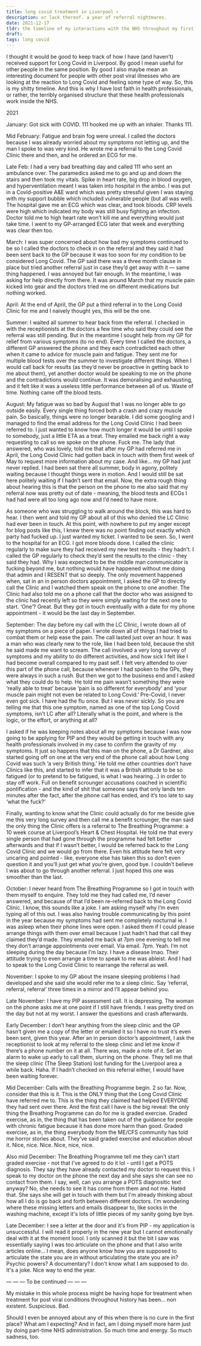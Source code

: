 ```yaml
---
title: long covid treatment in Liverpool 💀
description: or lack thereof. a year of referral nightmares. 
date: 2021-12-17
tldr: the timeline of my interactions with the NHS throughout my first year of long covid
draft: 
tags: long covid
---
```



I thought it would be good to keep track of how I have (and haven’t) received support for Long Covid in Liverpool. By good I mean useful for other people in the same position. By good I also maybe mean an interesting document for people with other post viral illnesses who are looking at the reaction to Long Covid and feeling some type of way. So, this is my shitty timeline. And this is why I have lost faith in health professionals, or rather, the terribly organised structure that these health professionals work inside the NHS.

2021

January: Got sick with COVID. 111 hooked me up with an inhaler. Thanks 111.

Mid February: Fatigue and brain fog were unreal. I called the doctors because I was already worried about my symptoms not letting up, and the man I spoke to was very kind. He wrote me a referral to the Long Covid Clinic there and then, and he ordered an ECG for me.

Late Feb: I had a very bad breathing day and called 111 who sent an ambulance over. The paramedics asked me to go and up and down the stairs and then took my vitals. Spike in heart rate, big drop in blood oxygen, and hyperventilation meant I was taken into hospital in the ambo. I was put in a Covid-positive A&E ward which was pretty stressful given I was staying with my support bubble which included vulnerable people (but all was well). The hospital gave me an ECG which was clear, and took bloods. CRP levels were high which indicated my body was still busy fighting an infection. Doctor told me to high heart rate won’t kill me and everything would just take time. I went to my GP-arranged ECG later that week and everything was clear then too.

March: I was super concerned about how bad my symptoms continued to be so I called the doctors to check in on the referral and they said it had been sent back to the GP because it was too soon for my condition to be considered Long Covid. The GP said there was a three month clause in place but tried another referral just in case they’d get away with it — same thing happened. I was annoyed but fair enough. In the meantime, I was asking for help directly from there. It was around March that my muscle pain kicked into gear and the doctors tried me on different medications but nothing worked.  

April: At the end of April, the GP put a third referral in to the Long Covid Clinic for me and I naively thought yes, this will be the one. 

Summer: I waited all summer to hear back from the referral. I checked in with the receptionists at the doctors a few time who said they could see the referral was still pending. But in the meantime I sought help from my GP for relief from various symptoms (to no end). Every time I called the doctors, a different GP answered the phone and they each contradicted each other when it came to advice for muscle pain and fatigue. They sent me for multiple blood tests over the summer to investigate different things. When I would call back for results (as they’d never be proactive in getting back to me about them), yet another doctor would be speaking to me on the phone and the contradictions would continue. It was demoralising and exhausting, and it felt like it was a useless little performance between all of us. Waste of time. Nothing came off the blood tests. 

August: My fatigue was so bad by August that I was no longer able to go outside easily. Every single thing forced both a crash and crazy muscle pain. So basically, things were no longer bearable. I did some googling and I managed to find the email address for the Long Covid Clinic I had been referred to. I just wanted to know how much longer it would be until I spoke to somebody, just a little ETA as a treat. They emailed me back right a way requesting to call so we spoke on the phone. Fuck me. The lady that answered, who was lovely, told me that after my GP had referred me in April, the Long Covid Clinic had gotten back in touch with them first week of May to request more information about my case. And like… my GP had just never replied. I had been sat there all summer, body in agony, politely waiting because I thought things were in motion. And I would still be sat here politely waiting if I hadn’t sent that email. Now, the extra rough thing about hearing this is that the person on the phone to me also said that my referral now was pretty out of date - meaning, the blood tests and ECGs I had had were all too long ago now and I’d need to have more.

As someone who was struggling to walk around the block, this was hard to hear. I then went and told my GP about all of this who denied the LC Clinic had ever been in touch. At this point, with nowhere to put my anger except for blog posts like this, I knew there was no point finding out exactly which party had fucked up. I just wanted my ticket. I wanted to be seen. So, I went to the hospital for an ECG. I got more bloods done. I called the clinic regularly to make sure they had received my new test results - they hadn’t. I called the GP regularly to check they’d sent the results to the clinic - they said they had. Why I was expected to be the middle man communicator is fucking beyond me, but nothing would have happened without me doing that admin and I RESENT that so deeply. The only movement happened when, sat in an in person doctors appointment, I asked the GP to directly call the Clinic and I watched them speak on the phone to one another. The Clinic had also told me on a phone call that the doctor who was assigned to the clinic had recently left so they were simply waiting for the next one to start. ‘One’? Great. But they got in touch eventually with a date for my phone appointment - it would be the last day in September. 

September: The day before my call with the LC Clinic, I wrote down all of my symptoms on a piece of paper. I wrote down all of things I had tried to combat them or help ease the pain. The call lasted just over an hour. It was a man who was clearly new to the role, like I had been told, because the shit he said made me want to scream. The call involved a very long survey of symptoms and my ability to do different activities, and how sick I felt like I had become overall compared to my past self. I felt very attended to over this part of the phone call, because whenever I had spoken to the GPs, they were always in such a rush. But then we got to the business end and I asked what they could do to help. He told me pain wasn’t something they were ‘really able to treat’ because ‘pain is so different for everybody’ and ‘your muscle pain might not even be related to Long Covid.’ Pre-Covid, I never even got sick. I have had the flu once. But I was never sickly. So you are telling me that this one symptom, named as one of the top Long Covid symptoms, isn’t LC after all? Literally what is the point, and where is the logic, or the effort, or anything at all? 

I asked if he was keeping notes about all my symptoms because I was now going to be applying for PIP and they would be getting in touch with any health professionals involved in my case to confirm the gravity of my symptoms. It just so happens that this man on the phone, a Dr Gardner, also started going off on one at the very end of the phone call about how Long Covid was such ‘a very British thing.’ He told me other countries don’t have Clinics like this, and started to infer that it was a British attitude to be so fatigued (or to pretend to be fatigued, is what I was hearing…) in order to stay off work. Full on benefit scrounger accusations coached in scientific pontification - and the kind of shit that someone says that only lands ten minutes after the fact, after the phone call has ended, and it’s too late to say ‘what the fuck?’ 

Finally, wanting to know what the Clinic could actually do for me beside give me this very long survey and then call me a benefit scrounger, the man said the only thing the Clinic offers is a referral to The Breathing Programme: a 10 week course at Liverpool’s Heart & Chest Hospital. He told me that every single person that had gone through the programme had felt better afterwards and that if I wasn’t better, I would be referred back to the Long Covid Clinic and we would go from there. Even his attitude here felt very uncaring and pointed - like, everyone else has taken this so don’t even question it and you’ll just get what you’re given, good bye. I couldn’t believe I was about to go through another referral. I just hoped this one was smoother than the last.

October: I never heard from The Breathing Programme so I got in touch with them myself to enquire. They told me they had called me, I’d never answered, and because of that I’d been re-referred back to the Long Covid Clinic. I know, this sounds like a joke. I am asking myself why I’m even typing all of this out. I was also having trouble communicating by this point in the year because my symptoms had sent me completely nocturnal ie. I was asleep when their phone lines were open. I asked them if I could please arrange things with them over email because I just hadn’t had that call they claimed they’d made. They emailed me back at 7pm one evening to tell me they don’t arrange appointments over email. Via email. 7pm. Yeah. I’m not sleeping during the day because I’m lazy. I have a disease lmao. Their attitude trying to even arrange a time to speak to me was ableist. And I had to speak to the Long Covid Clinic to rearrange the referral as well. 

November: I spoke to my GP about the insane sleeping problems I had developed and she said she would refer me to a sleep clinic. Say ‘referral, referral, referral’ three times in a mirror and I’ll appear behind you. 

Late November: I have my PIP assessment call. It is depressing. The woman on the phone asks me at one point if I still have friends. I was pretty tired on the day but not at my worst. I answer the questions and crash afterwards.

Early December: I don’t hear anything from the sleep clinic and the GP hasn’t given me a copy of the letter or emailed it so I have no trust it’s even been sent, given this year. After an in person doctor’s appointment, I ask the receptionist to look at my referral to the sleep clinic and let me know if there’s a phone number on it at all. There was, made a note of it. Set an alarm to wake up early to call them, slurring on the phone. They tell me that the sleep clinic (The Sleep Station) lost funding for the Liverpool area a while back. Haha. If I hadn’t checked on this referral either, I would have been waiting forever. 

Mid December: Calls with the Breathing Programme begin. 2 so far. Now, consider that this is it. This is the ONLY thing that the Long Covid Clinic have referred me to. This is the thing they claimed had helped EVERYONE they had sent over there. And the first call I have is the big reveal: the only thing the Breathing Programme can do for me is graded exercise. Graded exercise, as in, the thing that has been taken out of the guidance for people with chronic fatigue because it has done more harm than good. Graded exercise, as in, the thing everybody from the ME/CFS community has told me horror stories about. They’ve said graded exercise and education about it. Nice, nice. Nice. Nice, nice, nice. 

Also mid December: The Breathing Programme tell me they can't start graded exercise - not that I've agreed to do it lol - until I get a POTS diagnosis. They say they have already contacted my doctor to request this. I speak to my doctor on the phone the next day and she says she can see no contact from them. I say, well, can you arrange a POTS diagnositic text anyway? No, she needs to see it has come from them and not me. Hated that. She says she will get in touch with them but I'm already thinking about how all I do is go back and forth between different doctors. I'm wondering where these missing letters and emails disappear to, like socks in the washing machine, except it's lots of little pieces of my sanity going bye bye.  

Late December: I see a letter at the door and it's from PIP - my application is unsuccessful. I will read it properly in the new year but I cannot emotionally deal with it at the moment loool. I only scanned it but the bit I saw was essentially saying I was too articulate on the phone and that I also write articles online... I mean, does anyone know how you are supposed to articulate the state you are in without articulating the state you are in? Psychic powers? A documentary? I don't know what I am supposed to do. It's a joke. Nice way to end the year.

— — — To be continued — — —  

My mistake in this whole process might be having hope for treatment when treatment for post viral conditions throughout history has been… non existent. Suspicious. Bad.

Should I even be annoyed about any of this when there is no cure in the first place? What am I expecting? And in fact, am I doing myself more harm just by doing part-time NHS administration. So much time and energy. So much sadness, too. 
 
